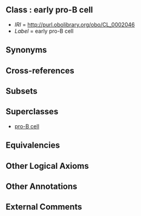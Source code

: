 
## Class : early pro-B cell

 * *IRI* = http://purl.obolibrary.org/obo/CL_0002046
 * *Label* = early pro-B cell

## Synonyms


## Cross-references


## Subsets


## Superclasses

 * [pro-B cell](../../CL/26/CL_0000826.md)

## Equivalencies


## Other Logical Axioms


## Other Annotations


## External Comments

